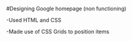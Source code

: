 #Designing Google homepage (non functioning)

-Used HTML and CSS 

-Made use of CSS Grids to position items
